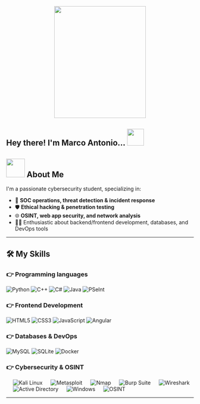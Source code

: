 <!-- GIF de cabecera actualizado (hacker) -->
<div align="center">
  <img src="https://www.gifcen.com/wp-content/uploads/2023/11/hacker-gif-8.gif" height="300px" width="70%" />
</div>

<h2> Hey there! I'm Marco Antonio... <img src="https://www.gifcen.com/wp-content/uploads/2023/07/hacker-gif-1.gif" width="45"></h2>

## <picture><img src="https://github.com/7oSkaaa/7oSkaaa/blob/main/Images/about_me.gif?raw=true" width="50px"></picture> About Me

I'm a passionate cybersecurity student, specializing in:

- 🧠 **SOC operations, threat detection & incident response**
- 🛡️ **Ethical hacking & penetration testing**
- 🌐 **OSINT, web app security, and network analysis**
- 👨‍💻 Enthusiastic about backend/frontend development, databases, and DevOps tools
---
## 🛠️ My Skills

### 👉 Programming languages
<p align="left">
  <img alt="Python" src="https://img.shields.io/badge/Python-%2314354C.svg?logo=python&logoColor=white" />
  <img alt="C++" src="https://img.shields.io/badge/C++-%2300599C.svg?logo=c%2B%2B&logoColor=white" />
  <img alt="C#" src="https://img.shields.io/badge/CSharp-%23239120.svg?logo=csharp&logoColor=white" />
  <img alt="Java" src="https://img.shields.io/badge/Java-%23007396.svg?logo=java&logoColor=white" />
  <img alt="PSeInt" src="https://img.shields.io/badge/PSeInt-%231572B6.svg?logoColor=white" />
</p>

### 👉 Frontend Development
<p align="left">
  <img alt="HTML5" src="https://img.shields.io/badge/HTML5-%23E34F26.svg?logo=html5&logoColor=white" />
  <img alt="CSS3" src="https://img.shields.io/badge/CSS-%231572B6.svg?logo=css3&logoColor=white" />
  <img alt="JavaScript" src="https://img.shields.io/badge/JavaScript-%23F7DF1E.svg?logo=javascript&logoColor=black" />
  <img alt="Angular" src="https://img.shields.io/badge/Angular-%23DD0031.svg?logo=angular&logoColor=white" />
</p>

### 👉 Databases & DevOps
<p align="left">
  <img alt="MySQL" src="https://img.shields.io/badge/MySQL-%2300f.svg?logo=mysql&logoColor=white" />
  <img alt="SQLite" src="https://img.shields.io/badge/SQLite-%2307405e.svg?logo=sqlite&logoColor=white" />
  <img alt="Docker" src="https://img.shields.io/badge/Docker-%232496ED.svg?logo=docker&logoColor=white" />
</p>

### 👉 Cybersecurity & OSINT
<p align="left">
  &emsp;
  <img alt="Kali Linux" src="https://img.shields.io/badge/Kali_Linux-557C94?style=flat&logo=kalilinux&logoColor=white" />
  &emsp;
  <img alt="Metasploit" src="https://img.shields.io/badge/Metasploit-00457C.svg?style=flat&logo=metasploit&logoColor=white"/>
  &emsp;
  <img alt="Nmap" src="https://img.shields.io/badge/Nmap-000000.svg?style=flat&logo=nmap&logoColor=white"/>
  &emsp;
  <img alt="Burp Suite" src="https://img.shields.io/badge/Burp_Suite-FF6C37.svg?style=flat&logo=burpsuite&logoColor=white"/>
  &emsp;
  <img alt="Wireshark" src="https://img.shields.io/badge/Wireshark-1679A7.svg?style=flat&logo=wireshark&logoColor=white"/>
  &emsp;
  <img alt="Active Directory" src="https://img.shields.io/badge/Active%20Directory-003366?style=flat&logo=windows&logoColor=white"/>
  &emsp;
  <img alt="Windows" src="https://img.shields.io/badge/Windows%2011-0078D6.svg?style=flat&logo=windows&logoColor=white"/>
  &emsp;
  <img alt="OSINT" src="https://img.shields.io/badge/OSINT-8A2BE2.svg?style=flat&logo=search&logoColor=white"/>
</p>

---
